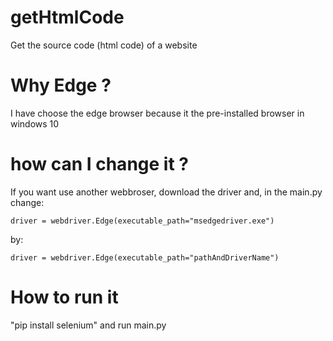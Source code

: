 # getHtmlCode
Get the source code (html code) of a website

# Why Edge ?

I have choose the edge browser because it the pre-installed browser in windows 10

# how can I change it ?

If you want use another webbroser, download the driver and, in the main.py change:
```
driver = webdriver.Edge(executable_path="msedgedriver.exe")
```
by:
```
driver = webdriver.Edge(executable_path="pathAndDriverName")
```

# How to run it

"pip install selenium" and run main.py
